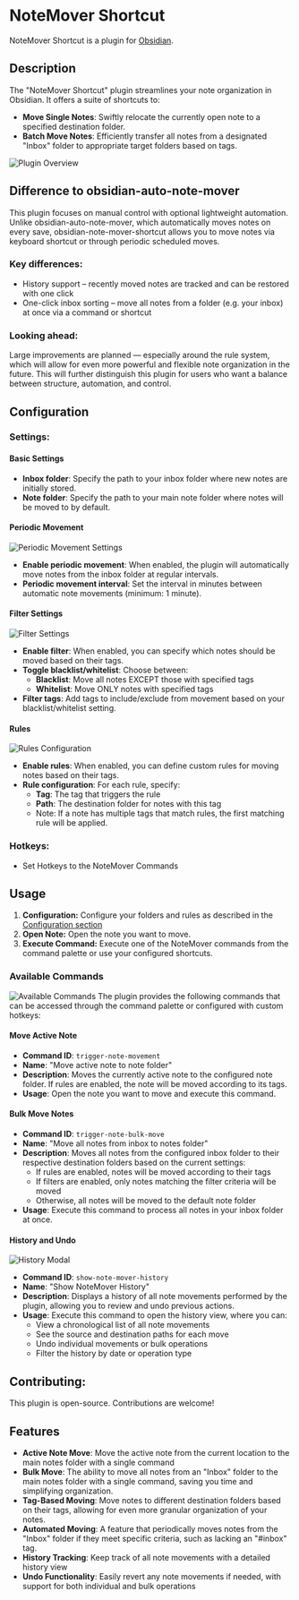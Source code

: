 # NoteMover Shortcut
NoteMover Shortcut is a plugin for [Obsidian](https://obsidian.md).

## Description
The "NoteMover Shortcut" plugin streamlines your note organization in Obsidian. It offers a suite of shortcuts to:
- **Move Single Notes**: Swiftly relocate the currently open note to a specified destination folder.
- **Batch Move Notes**: Efficiently transfer all notes from a designated "Inbox" folder to appropriate target folders based on tags.

![Plugin Overview](images/noteMover-settings-overview.png)

## Difference to obsidian-auto-note-mover
This plugin focuses on manual control with optional lightweight automation. Unlike obsidian-auto-note-mover, which automatically moves notes on every save, obsidian-note-mover-shortcut allows you to move notes via keyboard shortcut or through periodic scheduled moves.

### Key differences:
- History support – recently moved notes are tracked and can be restored with one click
- One-click inbox sorting – move all notes from a folder (e.g. your inbox) at once via a command or shortcut

### Looking ahead:
Large improvements are planned — especially around the rule system, which will allow for even more powerful and flexible note organization in the future.
This will further distinguish this plugin for users who want a balance between structure, automation, and control.

## Configuration
### Settings:

#### Basic Settings
- **Inbox folder**: Specify the path to your inbox folder where new notes are initially stored.
- **Note folder**: Specify the path to your main note folder where notes will be moved to by default.

#### Periodic Movement
![Periodic Movement Settings](images/noteMover-settings-periodic-movement.png)
- **Enable periodic movement**: When enabled, the plugin will automatically move notes from the inbox folder at regular intervals.
- **Periodic movement interval**: Set the interval in minutes between automatic note movements (minimum: 1 minute).

#### Filter Settings
![Filter Settings](images/noteMover-settings-filter.png)
- **Enable filter**: When enabled, you can specify which notes should be moved based on their tags.
- **Toggle blacklist/whitelist**: Choose between:
  - **Blacklist**: Move all notes EXCEPT those with specified tags
  - **Whitelist**: Move ONLY notes with specified tags
- **Filter tags**: Add tags to include/exclude from movement based on your blacklist/whitelist setting.

#### Rules
![Rules Configuration](images/noteMover-settings-rules.png)
- **Enable rules**: When enabled, you can define custom rules for moving notes based on their tags.
- **Rule configuration**: For each rule, specify:
  - **Tag**: The tag that triggers the rule
  - **Path**: The destination folder for notes with this tag
  - Note: If a note has multiple tags that match rules, the first matching rule will be applied.

### Hotkeys:
- Set Hotkeys to the NoteMover Commands

## Usage
1. **Configuration:** Configure your folders and rules as described in the [Configuration section](#configuration)
2. **Open Note:** Open the note you want to move.
3. **Execute Command:** Execute one of the NoteMover commands from the command palette or use your configured shortcuts.

### Available Commands
![Available Commands](images/noteMover-commands.png)
The plugin provides the following commands that can be accessed through the command palette or configured with custom hotkeys:

#### Move Active Note
- **Command ID**: `trigger-note-movement`
- **Name**: "Move active note to note folder"
- **Description**: Moves the currently active note to the configured note folder. If rules are enabled, the note will be moved according to its tags.
- **Usage**: Open the note you want to move and execute this command.

#### Bulk Move Notes
- **Command ID**: `trigger-note-bulk-move`
- **Name**: "Move all notes from inbox to notes folder"
- **Description**: Moves all notes from the configured inbox folder to their respective destination folders based on the current settings:
  - If rules are enabled, notes will be moved according to their tags
  - If filters are enabled, only notes matching the filter criteria will be moved
  - Otherwise, all notes will be moved to the default note folder
- **Usage**: Execute this command to process all notes in your inbox folder at once.

#### History and Undo
![History Modal](images/noteMover-history-modal.png)
- **Command ID**: `show-note-mover-history`
- **Name**: "Show NoteMover History"
- **Description**: Displays a history of all note movements performed by the plugin, allowing you to review and undo previous actions.
- **Usage**: Execute this command to open the history view, where you can:
  - View a chronological list of all note movements
  - See the source and destination paths for each move
  - Undo individual movements or bulk operations
  - Filter the history by date or operation type

## Contributing:
This plugin is open-source. Contributions are welcome!

## Features
- **Active Note Move**: Move the active note from the current location to the main notes folder with a single command
- **Bulk Move**: The ability to move all notes from an "Inbox" folder to the main notes folder with a single command, saving you time and simplifying organization.
- **Tag-Based Moving**: Move notes to different destination folders based on their tags, allowing for even more granular organization of your notes.
- **Automated Moving**: A feature that periodically moves notes from the "Inbox" folder if they meet specific criteria, such as lacking an "#inbox" tag.
- **History Tracking**: Keep track of all note movements with a detailed history view
- **Undo Functionality**: Easily revert any note movements if needed, with support for both individual and bulk operations
